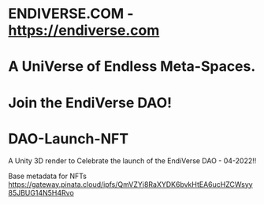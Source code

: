 # ENDIVERSE.COM - https://endiverse.com

# A UniVerse of Endless Meta-Spaces.
# Join the EndiVerse DAO! 

# DAO-Launch-NFT
A Unity 3D render to Celebrate the launch of the EndiVerse DAO - 04-2022!!

Base metadata for NFTs
https://gateway.pinata.cloud/ipfs/QmVZYj8RaXYDK6bvkHtEA6ucHZCWsyy85JBUG14N5H4Rvo

